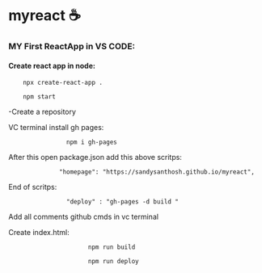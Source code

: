 # myreact :coffee: 

### MY First ReactApp in VS CODE:

#### Create react app in node:

        npx create-react-app .

        npm start

-Create a repository

  VC terminal install  gh pages:

                    npm i gh-pages

After this open package.json add this above scritps:

                  "homepage": "https://sandysanthosh.github.io/myreact",

End of scritps:

                    "deploy" : "gh-pages -d build "

Add all comments github cmds in vc terminal

Create index.html:

                          npm run build

                          npm run deploy




